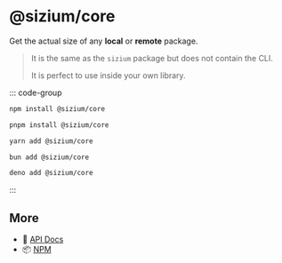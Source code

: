 # @sizium/core

Get the actual size of any **local** or **remote** package.

> It is the same as the `sizium` package but does not contain the CLI.
>
> It is perfect to use inside your own library.

::: code-group

```bash [npm]
npm install @sizium/core
```

```bash [pnpm]
pnpm install @sizium/core
```

```bash [yarn]
yarn add @sizium/core
```

```bash [bun]
bun add @sizium/core
```

```bash [deno]
deno add @sizium/core
```

:::

## More

- 📖 [API Docs](api.md)
- 📦 [NPM](https://www.npmjs.com/package/@sizium/core)
